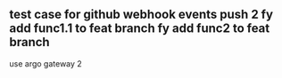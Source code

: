 test case for github webhook events
push 2
fy add func1.1 to feat branch
fy add func2 to feat branch
---
use argo gateway
2
